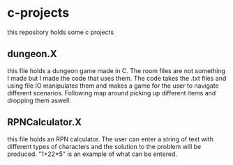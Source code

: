 # c-projects
this repository holds some c projects

## dungeon.X
this file holds a dungeon game made in C. The room files are not something I made but I made the code that uses them. The code
takes the .txt files and using file IO manipulates them and makes a game for the user to navigate different scenarios. Following 
map around picking up different items and dropping them aswell.

## RPNCalculator.X
this file holds an RPN calculator. The user can enter a string of text with different types of characters and the solution to the 
problem will be produced. "1+22*5" is an example of what can be entered.
